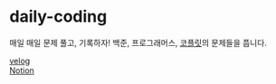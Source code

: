 # daily-coding
매일 매일 문제 풀고, 기록하자!
백준, 프로그래머스, [코플릿](https://urclass.codestates.com/classroom/33)의 문제들을 풉니다.

[velog](https://velog.io/@chaeeun2030)<br>
[Notion](https://www.notion.so/71f66e25778048e8bfad45bc4a059e13?v=7b36e0b9b94f4bc09b9cafe828ebfbca&pvs=4)
